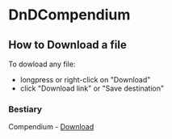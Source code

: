 # DnDCompendium

## How to Download a file
To dowload any file: 
  - longpress or right-click on "Download"
  - click "Download link" or "Save destination"

### Bestiary
Compendium - 
[Download](/Bestiary/Official/monstersCompendium.json?raw=true)
